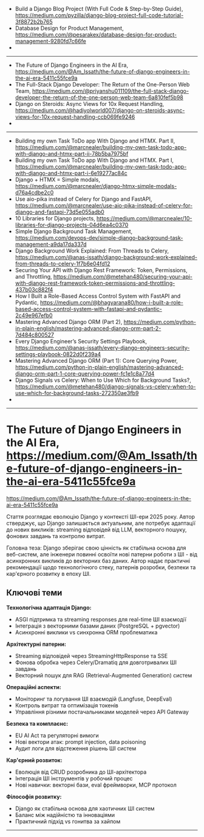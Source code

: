 



- Build a Django Blog Project (With Full Code & Step-by-Step Guide), https://medium.com/pyzilla/django-blog-project-full-code-tutorial-3f8872b2b765
- Database Design for Product Management, https://medium.com/@pesarakex/database-design-for-product-management-9280fd7c66fe
- 

---------------------------------

- The Future of Django Engineers in the AI Era, https://medium.com/@Am_Issath/the-future-of-django-engineers-in-the-ai-era-5411c55fce9a
- The Full-Stack Django Developer: The Return of the One-Person Web Team, https://medium.com/@priyanshu011109/the-full-stack-django-developer-the-return-of-the-one-person-web-team-6a810fef5b98
- Django on Steroids: Async Views for 10x Request Handling, https://medium.com/@hadiyolworld007/django-on-steroids-async-views-for-10x-request-handling-ccb069fe9246
- 

--------------------------------

- Building my own Task ToDo app With Django and HTMX. Part II, https://medium.com/@marcnealer/building-my-own-task-todo-app-with-django-and-htmx-part-ii-78b5ba7975bf
- Building my own Task ToDo app With Django and HTMX. Part I, https://medium.com/@marcnealer/building-my-own-task-todo-app-with-django-and-htmx-part-i-6e19277ac84c
- Django + HTMX = Simple modals, https://medium.com/@marcnealer/django-htmx-simple-modals-d76a4cdbe2c0
- Use aio-pika instead of Celery for Django and FastAPI, https://medium.com/@marcnealer/use-aio-pika-instead-of-celery-for-django-and-fastapi-73d5e055adb0
- 10 Libraries for Django projects, https://medium.com/@marcnealer/10-libraries-for-django-projects-04d6ea4c0370
- Simple Django Background Task Management, https://medium.com/devops-dev/simple-django-background-task-management-a9da17da337d
- Django Background Work Explained: From Threads to Celery, https://medium.com/@anas-issath/django-background-work-explained-from-threads-to-celery-1f7b6e04fd12
- Securing Your API with Django Rest Framework: Token, Permissions, and Throttling, https://medium.com/@metehan480/securing-your-api-with-django-rest-framework-token-permissions-and-throttling-437b03c882f4
- How I Built a Role-Based Access Control System with FastAPI and Pydantic, https://medium.com/@bhagyarana80/how-i-built-a-role-based-access-control-system-with-fastapi-and-pydantic-2c49e967efb0
- Mastering Advanced Django ORM (Part 2), https://medium.com/python-in-plain-english/mastering-advanced-django-orm-part-2-7d484c800527
- Every Django Engineer’s Security Settings Playbook, https://medium.com/@anas-issath/every-django-engineers-security-settings-playbook-0822d0f239a4
- Mastering Advanced Django ORM (Part 1): Core Querying Power, https://medium.com/python-in-plain-english/mastering-advanced-django-orm-part-1-core-querying-power-fc1e1c8a77d4
- Django Signals vs Celery: When to Use Which for Background Tasks?, https://medium.com/@metehan480/django-signals-vs-celery-when-to-use-which-for-background-tasks-272350ae3fb9
- 

  
---------------------------------

#  The Future of Django Engineers in the AI Era, https://medium.com/@Am_Issath/the-future-of-django-engineers-in-the-ai-era-5411c55fce9a
 https://medium.com/@Am_Issath/the-future-of-django-engineers-in-the-ai-era-5411c55fce9a

Стаття розглядає еволюцію Django у контексті ШІ-ери 2025 року. Автор стверджує, що Django залишається актуальним, але потребує адаптації до нових викликів: streaming відповідей від LLM, векторного пошуку, фонових завдань та контролю витрат. 

Головна теза: Django зберігає свою цінність як стабільна основа для веб-систем, але інженери повинні освоїти нові патерни роботи з ШІ - від асинхронних викликів до векторних баз даних. Автор надає практичні рекомендації щодо технологічного стеку, патернів розробки, безпеки та кар'єрного розвитку в епоху ШІ.

## Ключові теми

**Технологічна адаптація Django:**
- ASGI підтримка та streaming responses для real-time ШІ взаємодії
- Інтеграція з векторними базами даних (PostgreSQL + pgvector)
- Асинхронні виклики vs синхронна ORM проблематика

**Архітектурні патерни:**
- Streaming відповідей через StreamingHttpResponse та SSE
- Фонова обробка через Celery/Dramatiq для довготривалих ШІ завдань
- Векторний пошук для RAG (Retrieval-Augmented Generation) систем

**Операційні аспекти:**
- Моніторинг та логування ШІ взаємодій (Langfuse, DeepEval)
- Контроль витрат та оптимізація токенів
- Управління різними постачальниками моделей через API Gateway

**Безпека та комплаєнс:**
- EU AI Act та регуляторні вимоги
- Нові вектори атак: prompt injection, data poisoning
- Аудит логи для відстеження рішень ШІ систем

**Кар'єрний розвиток:**
- Еволюція від CRUD розробника до ШІ-архітектора
- Інтеграція ШІ інструментів у робочий процес
- Нові навички: векторні бази, eval фреймворки, MCP протокол

**Філософія розвитку:**
- Django як стабільна основа для хаотичних ШІ систем
- Баланс між надійністю та інноваціями
- Практичний підхід vs гонитва за хайпом

----------------------------------------------------------------------------------------
